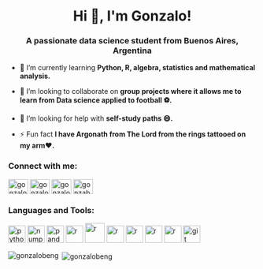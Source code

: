 <h1 align="center">Hi 👋, I'm Gonzalo!</h1>
<h3 align="center">A passionate data science student from Buenos Aires, Argentina</h3>

- 🌱 I’m currently learning **Python, R, algebra, statistics and mathematical analysis.**

- 👯 I’m looking to collaborate on **group projects where it allows me to learn from Data science applied to football ⚽.**

- 🤝 I’m looking for help with **self-study paths 😄.**

- ⚡ Fun fact **I have Argonath from The Lord from the rings tattooed on my arm❤️.**

<h3 align="left">Connect with me:</h3>
<p align="left">
<a href="mailto:gonzalobeng@gmail.com" target="_blank"><img align="center" src="https://cdn.jsdelivr.net/npm/simple-icons@v3/icons/gmail.svg" alt="gonzalobeng" height="30" width="40"/></a>
<a href="https://linkedin.com/in/gonzalobeng" target="_blank"><img align="center" src="https://cdn.jsdelivr.net/npm/simple-icons@v3/icons/linkedin.svg" alt="gonzalobeng" height="30" width="40" /></a>
<a href="https://twitter.com/gonzalobeng" target="_blank"><img align="center" src="https://cdn.jsdelivr.net/npm/simple-icons@v3/icons/twitter.svg" alt="gonzalobeng" height="30" width="40" /></a>
<a href="https://www.instagram.com/gonzabeng/" target="_blank"><img align="center" src="https://cdn.jsdelivr.net/npm/simple-icons@v3/icons/instagram.svg" alt="gonzabeng" height="30" width="40" /></a>
</p>

<h3 align="left">Languages and Tools:</h3>
<p align="left"> <a href="https://www.python.org" target="_blank"> <img src="https://cdn.jsdelivr.net/npm/simple-icons@v3/icons/python.svg" alt="python" width="35" height="35"/></a> <a href="https://numpy.org/" target="_blank"> <img src="https://cdn.jsdelivr.net/npm/simple-icons@v3/icons/numpy.svg" alt="numpy" width="35" height="35"/></a> <a href="https://pandas.pydata.org/" target="_blank"> <img src="https://cdn.jsdelivr.net/npm/simple-icons@v3/icons/pandas.svg" alt="pandas" width="35" height="35"/></a> <!-- <a href="https://powerbi.microsoft.com/es-es/" target="_blank"> <img src="https://cdn.jsdelivr.net/npm/simple-icons@v3/icons/powerbi.svg" alt="powerbi" width="35" height="35"/></a> --> <a href="https://jupyter.org/" target="_blank"> <img src="https://cdn.jsdelivr.net/npm/simple-icons@v3/icons/jupyter.svg" alt="r" width="35" height="35"/></a> <a href="https://www.mysql.com/" target="_blank"> <img src="https://cdn.jsdelivr.net/npm/simple-icons@v3/icons/mysql.svg" alt="r" width="40" height="40"/></a> <a href="https://www.microsoft.com/es-es/microsoft-365/excel" target="_blank"> <img src="https://img.icons8.com/ios-filled/ms-excel.png" alt="r" width="35" height="35"/></a> <a href="https://www.google.com/sheets/about/" target="_blank"> <img src="https://img.icons8.com/ios-filled/google-sheets.png" alt="r" width="35" height="35"/></a> <a href="https://www.r-project.org" target="_blank"> <img src="https://cdn.jsdelivr.net/npm/simple-icons@v3/icons/r.svg" alt="r" width="35" height="35"/></a> <a href="https://www.rstudio.com/" target="_blank"> <img src="https://cdn.jsdelivr.net/npm/simple-icons@v3/icons/rstudio.svg" alt="r" width="35" height="35"/></a> <a href="https://git-scm.com/" target="_blank"> <img src="https://cdn.jsdelivr.net/npm/simple-icons@v3/icons/git.svg" alt="git" width="35" height="35"/></a></p>

<p><img align="left" src="https://github-readme-stats.vercel.app/api/top-langs?username=gonzalobeng&show_icons=true&locale=en&layout=compact&theme=dark" alt="gonzalobeng" />
&nbsp;<img align="center" src="https://github-readme-stats.vercel.app/api?username=gonzalobeng&show_icons=true&locale=en&theme=dark" alt="gonzalobeng" /></p>
